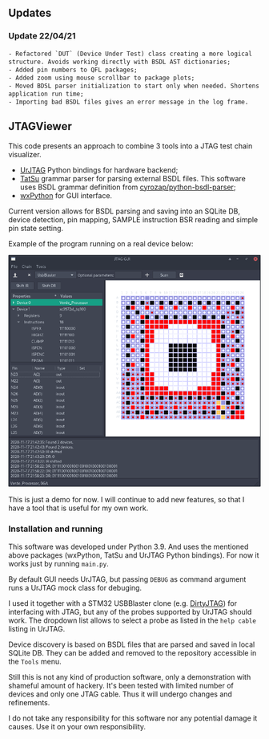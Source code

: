 ## Updates

### Update 22/04/21

    - Refactored `DUT` (Device Under Test) class creating a more logical structure. Avoids working directly with BSDL AST dictionaries;
    - Added pin numbers to QFL packages;
    - Added zoom using mouse scrollbar to package plots;
    - Moved BDSL parser initialization to start only when needed. Shortens application run time;
    - Importing bad BSDL files gives an error message in the log frame.

## JTAGViewer

This code presents an approach to combine 3 tools into a JTAG test chain visualizer.

* [UrJTAG](http://urjtag.org/) Python bindings for hardware backend;
* [TatSu](https://tatsu.readthedocs.io/en/stable/) grammar parser for parsing external BSDL files. This software uses BSDL grammar definition from [cyrozap/python-bsdl-parser](https://github.com/cyrozap/python-bsdl-parser);
* [wxPython](https://www.wxpython.org/) for GUI interface.


Current version allows for BSDL parsing and saving into an SQLite DB, device detection, pin mapping, SAMPLE instruction BSR reading and simple pin state setting.

Example of the program running on a real device below:

![jtagGUI Screenshot](img/screenshot.png)

This is just a demo for now. I will continue to add new features, so that I have a tool that is useful for my own work.

### Installation and running

This software was developed under Python 3.9. And uses the mentioned above packages (wxPython, TatSu and UrJTAG Python bindings). For now it works just by running `main.py`.

By default GUI needs UrJTAG, but passing `DEBUG` as command argument runs a UrJTAG mock class for debuging.

I used it together with a STM32 USBBlaster clone (e.g. [DirtyJTAG](https://github.com/jeanthom/DirtyJTAG)) for interfacing with JTAG, but any of the probes supported by UrJTAG should work. The dropdown list allows to select a probe as listed in the `help cable` listing in UrJTAG.

Device discovery is based on BSDL files that are parsed and saved in local SQLite DB. They can be added and removed to the repository accessible in the `Tools` menu.

Still this is not any kind of production software, only a demonstration with shameful amount of hackery. It's been tested with limited number of devices and only one JTAG cable. Thus it will undergo changes and refinements.

I do not take any responsibility for this software nor any potential damage it causes. Use it on your own responsibility.